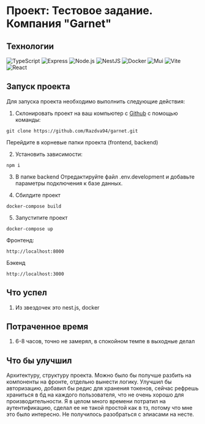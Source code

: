 # Проект: Тестовое задание. Компания "Garnet"

## Технологии

![TypeScript](https://img.shields.io/badge/TypeScript-blue?logo=TypeScript&logoColor=black&labelColor=white)
![Express](https://img.shields.io/badge/express-white?logo=express&logoColor=black)
![Node.js](https://img.shields.io/badge/Node.js-green?logo=node.js&logoColor=black)
![NestJS](https://img.shields.io/badge/nestjs-%23E0234E.svg?style=for-the-badge&logo=nestjs&logoColor=white)
![Docker](https://img.shields.io/badge/Docker-2496ED?logo=docker&logoColor=white)
![Mui](https://img.shields.io/badge/Mui-blue?logo=Mui&logoColor=blue&labelColor=white)
![Vite](https://img.shields.io/badge/Vite-yellow?logo=Vite&logoColor=yellow&labelColor=white)
![React](https://img.shields.io/badge/-React-61daf8?logo=react&logoColor=black)




## Запуск проекта

Для запуска проекта необходимо выполнить следующие действия:

1. Склонировать проект на ваш компьютер с [Github](https://github.com/Razdva94/garnet) с помощью команды:

```
git clone https://github.com/Razdva94/garnet.git
```

Перейдите в корневые папки проекта (frontend, backend)

2. Установить зависимости:

```
npm i
```

3. В папке backend Отредактируйте файл .env.development и добавьте параметры подключения к базе данных.


4. Сбилдите проект

```
docker-compose build
```

5. Запуститите проект 

```
docker-compose up
```

Фронтенд:

```
http://localhost:8000
```

Бэкенд 

```
http://localhost:3000
```

## Что успел
1. Из звездочек это nest.js, docker

## Потраченное время
1. 6-8 часов, точно не замерял, в спокойном темпе в выходные делал

## Что бы улучшил
Архитектуру, структуру проекта. Можно было бы получше разбить на компоненты на фронте, отдельно вынести логику.
Улучшил бы авторизацию, добавил бы редис для хранения токенов, сейчас рефрешь храниться в бд на каждого пользователя, что не очень хорошо для производительности. Я в целом много времени потратил на аутентификацию, сделал ее не такой простой как в тз, потому что мне это было интересно.
Не получилось разобраться с элиасами на несте.


